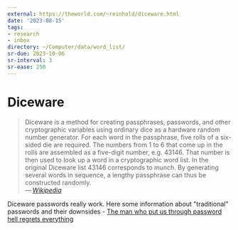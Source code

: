```yaml
---
external: https://theworld.com/~reinhold/diceware.html
date: '2023-08-15'
tags:
- research
- inbox
directory: ~/Computer/data/word_list/
sr-due: 2023-10-06
sr-interval: 3
sr-ease: 250
---
```


# Diceware

> Diceware is a method for creating passphrases, passwords, and other
> cryptographic variables using ordinary dice as a hardware random number
> generator. For each word in the passphrase, five rolls of a six-sided die are
> required. The numbers from 1 to 6 that come up in the rolls are assembled as a
> five-digit number, e.g. 43146. That number is then used to look up a word in a
> cryptographic word list. In the original Diceware list 43146 corresponds to
> munch. By generating several words in sequence, a lengthy passphrase can thus
> be constructed randomly.\
> — <cite>[Wikipedia](https://en.wikipedia.org/wiki/Diceware)</cite>


Diceware passwords really work. Here some information about "traditional"
passwords and their downsides - [The man who put us through password hell
regrets
everything](https://www.engadget.com/2017-08-08-nist-new-password-guidelines.html)
